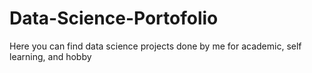 # Data-Science-Portofolio
Here you can find data science projects done by me for academic, self learning, and hobby
